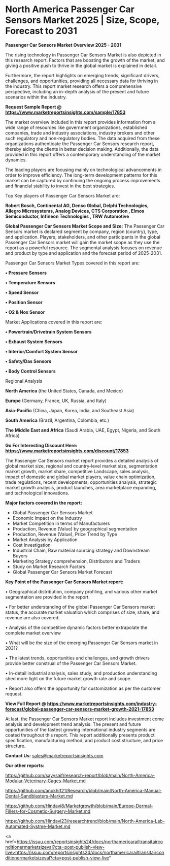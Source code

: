 # North America Passenger Car Sensors Market 2025 | Size, Scope, Forecast to 2031

<Strong> Passenger Car Sensors Market Overview 2025 - 2031</strong>

The rising technology in Passenger Car Sensors Market is also depicted in this research report. Factors that are boosting the growth of the market, and giving a positive push to thrive in the global market is explained in detail.

Furthermore, the report highlights on emerging trends, significant drivers, challenges, and opportunities, providing all necessary data for thriving in the industry. This report market research offers a comprehensive perspective, including an in-depth analysis of the present and future scenarios within the industry.

<strong>Request Sample Report @ <a href=https://www.marketreportsinsights.com/sample/17853>https://www.marketreportsinsights.com/sample/17853</a></strong>

The market overview included in this report provides information from a wide range of resources like government organizations, established companies, trade and industry associations, industry brokers and other such regulatory and non-regulatory bodies. The data acquired from these organizations authenticate the Passenger Car Sensors research report, thereby aiding the clients in better decision making. Additionally, the data provided in this report offers a contemporary understanding of the market dynamics.

The leading players are focusing mainly on technological advancements in order to improve efficiency. The long-term development patterns for this market can be captured by continuing the ongoing process improvements and financial stability to invest in the best strategies.

Top Key players of Passenger Car Sensors Market are:

<strong>Robert Bosch, Continental AG, Denso Global, Delphi Technologies, Allegro Microsystems, Analog Devices, CTS Corporation , Elmos Semiconductor, Infineon Technologies , TRW Automotive</strong>

<strong><b>Global Passenger Car Sensors Market Scope and Size:</b></strong>
The Passenger Car Sensors market is declared segment by company, region (country), type, and application. Players, stakeholders, and other participants in the global Passenger Car Sensors market will gain the market scope as they use the report as a powerful resource. The segmental analysis focuses on revenue and product by type and application and the forecast period of 2025-2031.

Passenger Car Sensors Market Types covered in this report are:

<strong>• Pressure Sensors

• Temperature Sensors

• Speed Sensor

• Position Sensor

• O2 & Nox Sensor</strong>

Market Applications covered in this report are:

<strong>• Powertrain/Drivetrain System Sensors

• Exhaust System Sensors

• Interior/Comfort System Sensor

• Safety/Das Sensors

• Body Control Sensors</strong> 

Regional Analysis

<strong>North America</strong> (the United States, Canada, and Mexico)

<strong>Europe</strong> (Germany, France, UK, Russia, and Italy)

<strong>Asia-Pacific</strong> (China, Japan, Korea, India, and Southeast Asia)

<strong>South America</strong> (Brazil, Argentina, Colombia, etc.)

<strong>The Middle East and Africa</strong> (Saudi Arabia, UAE, Egypt, Nigeria, and South Africa)

<strong>Go For Interesting Discount Here: <a href=https://www.marketreportsinsights.com/discount/17853>https://www.marketreportsinsights.com/discount/17853</a></strong>

The Passenger Car Sensors market report provides a detailed analysis of global market size, regional and country-level market size, segmentation market growth, market share, competitive Landscape, sales analysis, impact of domestic and global market players, value chain optimization, trade regulations, recent developments, opportunities analysis, strategic market growth analysis, product launches, area marketplace expanding, and technological innovations.

<strong><b>Major factors covered in the report:</b></strong>
<ul>
  <li>Global Passenger Car Sensors Market </li>
  <li>Economic Impact on the Industry</li>
  <li>Market Competition in terms of Manufacturers</li>
  <li>Production, Revenue (Value) by geographical segmentation</li>
  <li>Production, Revenue (Value), Price Trend by Type</li>
  <li>Market Analysis by Application</li>
  <li>Cost Investigation</li>
  <li>Industrial Chain, Raw material sourcing strategy and Downstream Buyers</li>
  <li>Marketing Strategy comprehension, Distributors and Traders</li>
  <li>Study on Market Research Factors</li>
  <li>Global Passenger Car Sensors Market Forecast</li>
</ul>

<strong><b>Key Point of the Passenger Car Sensors Market report:</b></strong>

• Geographical distribution, company profiling, and various other market segmentation are provided in the report.

• For better understanding of the global Passenger Car Sensors market status, the accurate market valuation which comprises of size, share, and revenue are also covered.

• Analysis of the competitive dynamic factors better extrapolate the complete market overview

• What will be the size of the emerging Passenger Car Sensors market in 2031?

• The latest trends, opportunities and challenges, and growth drivers provide better construal of the Passenger Car Sensors Market.

• In-detail industrial analysis, sales study, and production understanding shed more light on the future market growth rate and scope.

• Report also offers the opportunity for customization as per the customer request.

<strong><b>View Full Report @ <a href=https://www.marketreportsinsights.com/industry-forecast/global-passenger-car-sensors-market-growth-2021-17853>https://www.marketreportsinsights.com/industry-forecast/global-passenger-car-sensors-market-growth-2021-17853</a></b></strong>


At last, the Passenger Car Sensors Market report includes investment come analysis and development trend analysis. The present and future opportunities of the fastest growing international industry segments are coated throughout this report. This report additionally presents product specification, manufacturing method, and product cost structure, and price structure.

<strong>Contact Us:</strong>
sales@marketreportsinsights.com

<strong>Our other reports:</strong>

<a href=https://github.com/sayysaif/research-report/blob/main/North-America-Modular-Veterinary-Cages-Market.md>https://github.com/sayysaif/research-report/blob/main/North-America-Modular-Veterinary-Cages-Market.md</a>

<a href=https://github.com/anokhi121/Research/blob/main/North-America-Manual-Dental-Sandblasters-Market.md>https://github.com/anokhi121/Research/blob/main/North-America-Manual-Dental-Sandblasters-Market.md</a>

<a href=https://github.com/Hindavi8/Marketgrowth/blob/main/Europe-Dermal-Fillers-for-Cosmetic-Surgery-Market.md>https://github.com/Hindavi8/Marketgrowth/blob/main/Europe-Dermal-Fillers-for-Cosmetic-Surgery-Market.md</a>

<a href=https://github.com/Hindavi23/researchtrend/blob/main/North-America-Lab-Automated-Systme-Market.md>https://github.com/Hindavi23/researchtrend/blob/main/North-America-Lab-Automated-Systme-Market.md</a>

<a href=https://issuu.com/reportsinsights24/docs/northamericarailtransitairconditionermarketsizeval?cta=post-publish-view-live>https://issuu.com/reportsinsights24/docs/northamericarailtransitairconditionermarketsizeval?cta=post-publish-view-live</a>"
